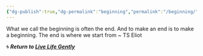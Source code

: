 ```yaml
---
{"dg-publish":true,"dg-permalink":"beginning","permalink":"/beginning/","dgHomeLink":true,"dgPassFrontmatter":false}
---
```



What we call the beginning is often the end. And to make an end is to make a beginning. The end is where we start from ~ TS Eliot

🌀 ***Return to [Live Life Gently](https://livelifegently.co.uk/)***
